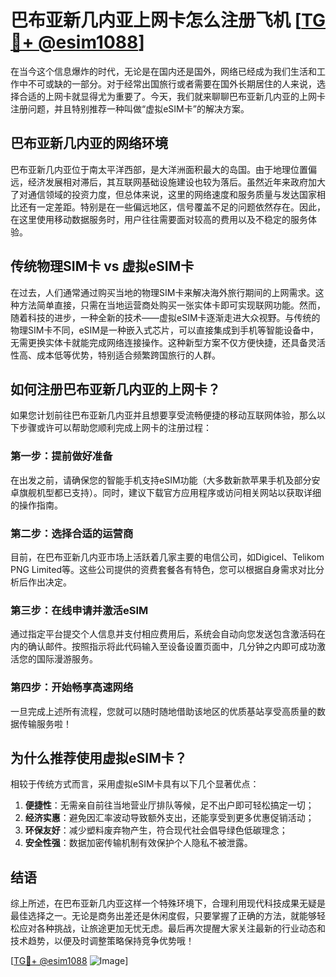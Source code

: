 # 巴布亚新几内亚上网卡怎么注册飞机 [[TG💪+ @esim1088](https://t.me/s/esim1088)]

在当今这个信息爆炸的时代，无论是在国内还是国外，网络已经成为我们生活和工作中不可或缺的一部分。对于经常出国旅行或者需要在国外长期居住的人来说，选择合适的上网卡就显得尤为重要了。今天，我们就来聊聊巴布亚新几内亚的上网卡注册问题，并且特别推荐一种叫做“虚拟eSIM卡”的解决方案。

## 巴布亚新几内亚的网络环境

巴布亚新几内亚位于南太平洋西部，是大洋洲面积最大的岛国。由于地理位置偏远，经济发展相对滞后，其互联网基础设施建设也较为落后。虽然近年来政府加大了对通信领域的投资力度，但总体来说，这里的网络速度和服务质量与发达国家相比还有一定差距。特别是在一些偏远地区，信号覆盖不足的问题依然存在。因此，在这里使用移动数据服务时，用户往往需要面对较高的费用以及不稳定的服务体验。

## 传统物理SIM卡 vs 虚拟eSIM卡

在过去，人们通常通过购买当地的物理SIM卡来解决海外旅行期间的上网需求。这种方法简单直接，只需在当地运营商处购买一张实体卡即可实现联网功能。然而，随着科技的进步，一种全新的技术——虚拟eSIM卡逐渐走进大众视野。与传统的物理SIM卡不同，eSIM是一种嵌入式芯片，可以直接集成到手机等智能设备中，无需更换实体卡就能完成网络连接操作。这种新型方案不仅方便快捷，还具备灵活性高、成本低等优势，特别适合频繁跨国旅行的人群。

## 如何注册巴布亚新几内亚的上网卡？

如果您计划前往巴布亚新几内亚并且想要享受流畅便捷的移动互联网体验，那么以下步骤或许可以帮助您顺利完成上网卡的注册过程：

### 第一步：提前做好准备
在出发之前，请确保您的智能手机支持eSIM功能（大多数新款苹果手机及部分安卓旗舰机型都已支持）。同时，建议下载官方应用程序或访问相关网站以获取详细的操作指南。

### 第二步：选择合适的运营商
目前，在巴布亚新几内亚市场上活跃着几家主要的电信公司，如Digicel、Telikom PNG Limited等。这些公司提供的资费套餐各有特色，您可以根据自身需求对比分析后作出决定。

### 第三步：在线申请并激活eSIM
通过指定平台提交个人信息并支付相应费用后，系统会自动向您发送包含激活码在内的确认邮件。按照指示将此代码输入至设备设置页面中，几分钟之内即可成功激活您的国际漫游服务。

### 第四步：开始畅享高速网络
一旦完成上述所有流程，您就可以随时随地借助该地区的优质基站享受高质量的数据传输服务啦！

## 为什么推荐使用虚拟eSIM卡？

相较于传统方式而言，采用虚拟eSIM卡具有以下几个显著优点：
1. **便捷性**：无需亲自前往当地营业厅排队等候，足不出户即可轻松搞定一切；
2. **经济实惠**：避免因汇率波动导致额外支出，还能享受到更多优惠促销活动；
3. **环保友好**：减少塑料废弃物产生，符合现代社会倡导绿色低碳理念；
4. **安全性强**：数据加密传输机制有效保护个人隐私不被泄露。

## 结语

综上所述，在巴布亚新几内亚这样一个特殊环境下，合理利用现代科技成果无疑是最佳选择之一。无论是商务出差还是休闲度假，只要掌握了正确的方法，就能够轻松应对各种挑战，让旅途更加无忧无虑。最后再次提醒大家关注最新的行业动态和技术趋势，以便及时调整策略保持竞争优势哦！

[[TG💪+ @esim1088](https://t.me/s/esim1088) ![Image](https://i.postimg.cc/4NQfJmqS/Snipaste-2025-05-13-00-14-12.png)]